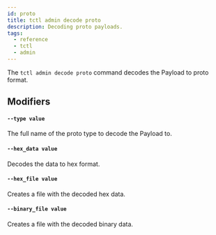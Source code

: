 ```yaml
---
id: proto
title: tctl admin decode proto
description: Decoding proto payloads.
tags:
  - reference
  - tctl
  - admin
---
```


The `tctl admin decode proto` command decodes the Payload to proto format.

## Modifiers

#### `--type value`

The full name of the proto type to decode the Payload to.

#### `--hex_data value`

Decodes the data to hex format.

#### `--hex_file value`

Creates a file with the decoded hex data.

#### `--binary_file value`

Creates a file with the decoded binary data.
